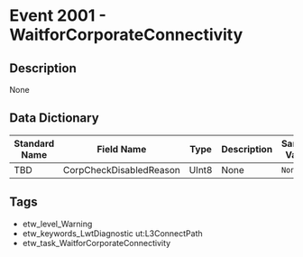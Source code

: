 # Event 2001 - WaitforCorporateConnectivity

## Description
None

## Data Dictionary
|Standard Name|Field Name|Type|Description|Sample Value|
|---|---|---|---|---|
|TBD|CorpCheckDisabledReason|UInt8|None|`None`|

## Tags
* etw_level_Warning
* etw_keywords_LwtDiagnostic ut:L3ConnectPath
* etw_task_WaitforCorporateConnectivity